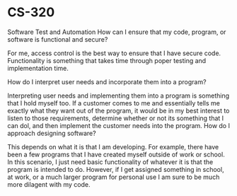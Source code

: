# CS-320
Software Test and Automation
How can I ensure that my code, program, or software is functional and secure?

For me, access control is the best way to ensure that I have secure code. Functionality is something that takes time through poper testing and implementation time. 

How do I interpret user needs and incorporate them into a program?

Interpreting user needs and implementing them into a program is something that I hold myself too. If a customer comes to me and essentially tells me exactly what they want
out of the program, it would be in my best interest to listen to those requirements, determine whether or not its something that I can dol, and then implement the customer needs
into the program. 
How do I approach designing software?

This depends on what it is that I am developing. For example, there have been a few programs that I have created myself outside of work or school. In this scenario, I just need 
basic functionality of whatever it is that the program is intended to do. However, if I get assigned something in school, at work, or a much larger program for personal use I am 
sure to be much more dilagent with my code. 
